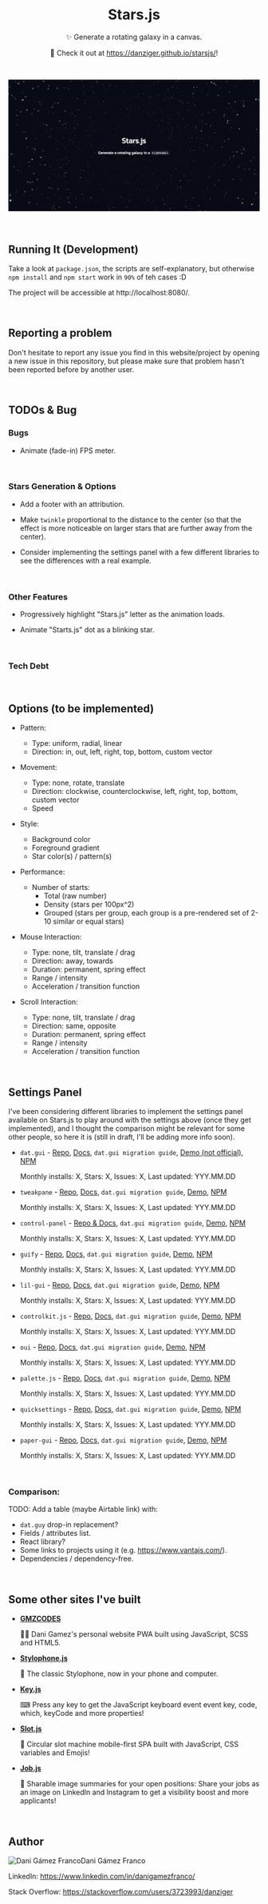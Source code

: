 <h1 align="center">Stars.js</h1>

<p align="center">
    ✨ Generate a rotating galaxy in a canvas.
</p><p align="center">
    🚀 Check it out at <a href="https://danziger.github.io/starsjs/">https://danziger.github.io/starsjs/</a>!
</p>

<br />


<p align="center">
    <a href="https://danziger.github.io/starsjs/" target="_blank">
        <img src="./static/og-images/starsjs-banner-2.5x.png" />
    </a>
</p>

<br />


Running It (Development)
------------------------

Take a look at `package.json`, the scripts are self-explanatory, but otherwise `npm install` and `npm start` work in `90%` of teh cases :D

The project will be accessible at http://localhost:8080/.

<br />


Reporting a problem
-------------------

Don't hesitate to report any issue you find in this website/project by opening a new issue in this repository, but please make sure that problem hasn't been reported before by another user.

<br />


TODOs & Bug
-----------

### Bugs

- Animate (fade-in) FPS meter.

<br />


### Stars Generation & Options

- Add a footer with an attribution.

- Make `twinkle` proportional to the distance to the center (so that the effect is more noticeable on larger stars that are further away from the center).

- Consider implementing the settings panel with a few different libraries to see the differences with a real example.

<br />


### Other Features

- Progressively highlight "Stars.js" letter as the animation loads.

- Animate "Starts.js" dot as a blinking star.

<br />


### Tech Debt

<br />


Options (to be implemented)
---------------------------

- Pattern:
    - Type: uniform, radial, linear
    - Direction: in, out, left, right, top, bottom, custom vector

- Movement:
    - Type: none, rotate, translate
    - Direction: clockwise, counterclockwise, left, right, top, bottom, custom vector
    - Speed

- Style:
    - Background color
    - Foreground gradient
    - Star color(s) / pattern(s)

- Performance:
    - Number of starts:
        - Total (raw number)
        - Density (stars per 100px^2)
        - Grouped (stars per group, each group is a pre-rendered set of 2-10 similar or equal stars)

- Mouse Interaction:
    - Type: none, tilt, translate / drag
    - Direction: away, towards
    - Duration: permanent, spring effect
    - Range / intensity
    - Acceleration / transition function

- Scroll Interaction:
    - Type: none, tilt, translate / drag
    - Direction: same, opposite
    - Duration: permanent, spring effect
    - Range / intensity
    - Acceleration / transition function

<br />


Settings Panel
--------------

I've been considering different libraries to implement the settings panel available on Stars.js to play around with the settings above (once they get implemented), and I thought the comparison might be relevant for some other people, so here it is (still in draft, I'll be adding more info soon).

- `dat.gui` - [Repo](https://github.com/dataarts/dat.gui), [Docs](https://github.com/dataarts/dat.gui/blob/master/API.md), `dat.gui migration guide`, [Demo (not official)](https://sbcode.net/threejs/dat-gui/), [NPM](https://www.npmjs.com/package/dat.gui)

  Monthly installs: X, Stars: X, Issues: X, Last updated: YYY.MM.DD

- `tweakpane` - [Repo](https://github.com/cocopon/tweakpane), [Docs](https://tweakpane.github.io/docs/), `dat.gui migration guide`, [Demo](), [NPM]()

  Monthly installs: X, Stars: X, Issues: X, Last updated: YYY.MM.DD

- `control-panel` - [Repo & Docs](https://github.com/freeman-lab/control-panel?tab=readme-ov-file), `dat.gui migration guide`, [Demo](https://control-panel.surge.sh/), [NPM]()

  Monthly installs: X, Stars: X, Issues: X, Last updated: YYY.MM.DD

- `guify` - [Repo](https://github.com/colejd/guify), [Docs](), `dat.gui migration guide`, [Demo](), [NPM]()

  Monthly installs: X, Stars: X, Issues: X, Last updated: YYY.MM.DD

- `lil-gui` - [Repo](https://github.com/georgealways/lil-gui), [Docs](https://lil-gui.georgealways.com/), `dat.gui migration guide`, [Demo](https://lil-gui.georgealways.com/examples/basic/), [NPM]()

  Monthly installs: X, Stars: X, Issues: X, Last updated: YYY.MM.DD

- `controlkit.js` - [Repo](https://github.com/automat/controlkit.js), [Docs](), `dat.gui migration guide`, [Demo](), [NPM]()

  Monthly installs: X, Stars: X, Issues: X, Last updated: YYY.MM.DD

- `oui` - [Repo](https://github.com/wearekuva/oui), [Docs](), `dat.gui migration guide`, [Demo](), [NPM]()

  Monthly installs: X, Stars: X, Issues: X, Last updated: YYY.MM.DD

- `palette.js` - [Repo](https://github.com/lehni/palette.js), [Docs](), `dat.gui migration guide`, [Demo](), [NPM]()

  Monthly installs: X, Stars: X, Issues: X, Last updated: YYY.MM.DD

- `quicksettings` - [Repo](https://github.com/bit101/quicksettings), [Docs](), `dat.gui migration guide`, [Demo](), [NPM]()

  Monthly installs: X, Stars: X, Issues: X, Last updated: YYY.MM.DD

- `paper-gui` - [Repo](https://github.com/google/paper-gui), [Docs](), `dat.gui migration guide`, [Demo](), [NPM]()

  Monthly installs: X, Stars: X, Issues: X, Last updated: YYY.MM.DD

<br />


### Comparison:

TODO: Add a table (maybe Airtable link) with:

- `dat.guy` drop-in replacement?
- Fields / attributes list.
- React library?
- Some links to projects using it (e.g. https://www.vantajs.com/).
- Dependencies / dependency-free.

<br />


Some other sites I've built
---------------------------

- **[GMZCODES](https://gmzcodes.com/)**

  👨‍💻 Dani Gamez's personal website PWA built using JavaScript, SCSS and HTML5.

- **[Stylophone.js](https://danziger.github.io/stylophonejs/)**

  🎹 The classic Stylophone, now in your phone and computer.

- **[Key.js](https://keyjs.dev)**

  ⌨ Press any key to get the JavaScript keyboard event event key, code, which, keyCode and more properties!

- **[Slot.js](https://danziger.github.io/slotjs/)**

  🎰 Circular slot machine mobile-first SPA built with JavaScript, CSS variables and Emojis!

- **[Job.js](https://danziger.github.io/jobjs/)**

  💼 Sharable image summaries for your open positions: Share your jobs as an image on LinkedIn and Instagram to get a visibility boost and more applicants!

<br />


Author
------

<img
    src="https://s.gravatar.com/avatar/ff1de7f1a325c8005379a310949f7f23?s=128"
    alt="Dani Gámez Franco"
    align="left" />

Dani Gámez Franco

LinkedIn: https://www.linkedin.com/in/danigamezfranco/

Stack Overflow: https://stackoverflow.com/users/3723993/danziger
